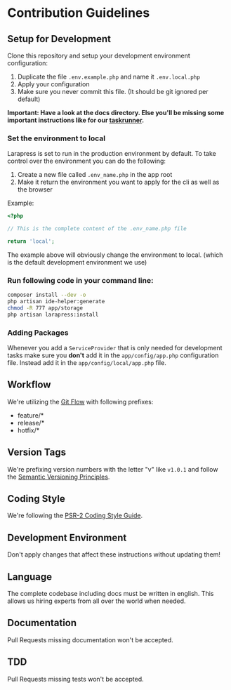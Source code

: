# Contribution Guidelines

## Setup for Development

Clone this repository and setup your development environment configuration:

1. Duplicate the file `.env.example.php` and name it `.env.local.php`
2. Apply your configuration
3. Make sure you never commit this file. (It should be git ignored per default)

__Important: Have a look at the docs directory. Else you'll be missing some important instructions like for our [taskrunner](docs/taskrunner.md).__

### Set the environment to local

Larapress is set to run in the production environment by default. To take control over the environment you can do the following:

1. Create a new file called `.env_name.php` in the app root
2. Make it return the environment you want to apply for the cli as well as the browser

Example:
```php
<?php

// This is the complete content of the .env_name.php file

return 'local';
```

The example above will obviously change the environment to local. (which is the default development environment we use)

### Run following code in your command line:

```bash
composer install --dev -o
php artisan ide-helper:generate
chmod -R 777 app/storage
php artisan larapress:install
```

### Adding Packages

Whenever you add a `ServiceProvider` that is only needed for development tasks make sure you __don't__ add it in the `app/config/app.php` configuration file. Instead add it in the `app/config/local/app.php` file.

## Workflow

We're utilizing the [Git Flow](https://www.atlassian.com/de/git/workflows#!workflow-gitflow) with following prefixes:

- feature/*
- release/*
- hotfix/*

## Version Tags

We're prefixing version numbers with the letter "v" like `v1.0.1` and follow the [Semantic Versioning Principles](http://semver.org).

## Coding Style

We're following the [PSR-2 Coding Style Guide](https://github.com/php-fig/fig-standards/blob/master/accepted/PSR-2-coding-style-guide.md).

## Development Environment

Don't apply changes that affect these instructions without updating them!

## Language

The complete codebase including docs must be written in english. This allows us hiring experts from all over the world when needed.

## Documentation

Pull Requests missing documentation won't be accepted.

## TDD

Pull Requests missing tests won't be accepted.
